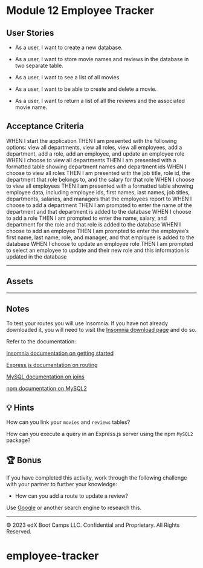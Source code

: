 # Module 12 Employee Tracker



## User Stories

* As a user, I want to create a new database.

* As a user, I want to store movie names and reviews in the database in two separate table.

* As a user, I want to see a list of all movies.

* As a user, I want to be able to create and delete a movie.

* As a user, I want to return a list of all the reviews and the associated movie name.

## Acceptance Criteria

WHEN I start the application
THEN I am presented with the following options: view all departments, view all roles, view all employees, add a department, add a role, add an employee, and update an employee role
WHEN I choose to view all departments
THEN I am presented with a formatted table showing department names and department ids
WHEN I choose to view all roles
THEN I am presented with the job title, role id, the department that role belongs to, and the salary for that role
WHEN I choose to view all employees
THEN I am presented with a formatted table showing employee data, including employee ids, first names, last names, job titles, departments, salaries, and managers that the employees report to
WHEN I choose to add a department
THEN I am prompted to enter the name of the department and that department is added to the database
WHEN I choose to add a role
THEN I am prompted to enter the name, salary, and department for the role and that role is added to the database
WHEN I choose to add an employee
THEN I am prompted to enter the employee’s first name, last name, role, and manager, and that employee is added to the database
WHEN I choose to update an employee role
THEN I am prompted to select an employee to update and their new role and this information is updated in the database


---

## Assets

---

## Notes

To test your routes you will use Insomnia. If you have not already downloaded it, you will need to visit the [Insomnia download page](https://insomnia.rest/download) and do so.

Refer to the documentation:

[Insomnia documentation on getting started](https://support.insomnia.rest/category/152-using-insomnia)

[Express.js documentation on routing](https://expressjs.com/en/guide/routing.html)

[MySQL documentation on joins](https://dev.mysql.com/doc/refman/8.0/en/join.html)

[npm documentation on MySQL2](https://www.npmjs.com/package/mysql2)

## 💡 Hints

How can you link your `movies` and `reviews` tables?

How can you execute a query in an Express.js server using the npm `MySQL2` package?

## 🏆 Bonus

If you have completed this activity, work through the following challenge with your partner to further your knowledge:

* How can you add a route to update a review?

Use [Google](www.google.com) or another search engine to research this.

---
© 2023 edX Boot Camps LLC. Confidential and Proprietary. All Rights Reserved.
# employee-tracker
